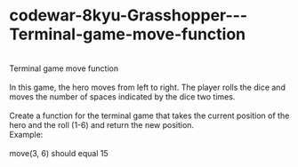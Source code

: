 # codewar-8kyu-Grasshopper---Terminal-game-move-function
<br>
Terminal game move function
<br><br>
In this game, the hero moves from left to right. The player rolls the dice and moves the number of spaces indicated by the dice two times.
<br><br>
Create a function for the terminal game that takes the current position of the hero and the roll (1-6) and return the new position.
<br>
Example:
<br><br>
move(3, 6) should equal 15
